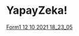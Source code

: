 # YapayZeka!
[Form1 12 10 2021 18_23_05](https://user-images.githubusercontent.com/69681817/136984464-182144dd-7db4-4bcb-9861-11e7ab176c62.png)
